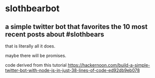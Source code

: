 # slothbearbot
## a simple twitter bot that favorites the 10 most recent posts about #slothbears

that is literally all it does.

maybe there will be promises.

code derived from this tutorial https://hackernoon.com/build-a-simple-twitter-bot-with-node-js-in-just-38-lines-of-code-ed92db9eb078
